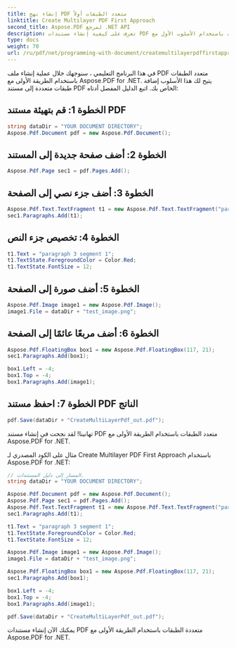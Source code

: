 ```yaml
---
title: إنشاء نهج PDF متعدد الطبقات أولاً
linktitle: Create Multilayer PDF First Approach
second_title: Aspose.PDF لمرجع .NET API
description: تعرف على كيفية إنشاء مستندات PDF متعددة الطبقات باستخدام الأسلوب الأول مع Aspose.PDF for .NET. أضف نصًا وصورًا والمزيد لتحسين ملفات PDF الخاصة بك.
type: docs
weight: 70
url: /ru/pdf/net/programming-with-document/createmultilayerpdffirstapproach/
---
```


في هذا البرنامج التعليمي ، سنوجهك خلال عملية إنشاء ملف PDF متعدد الطبقات باستخدام الطريقة الأولى مع Aspose.PDF for .NET. يتيح لك هذا الأسلوب إضافة طبقات متعددة إلى مستند PDF الخاص بك. اتبع الدليل المفصل أدناه:

## الخطوة 1: قم بتهيئة مستند PDF

```csharp
string dataDir = "YOUR DOCUMENT DIRECTORY";
Aspose.Pdf.Document pdf = new Aspose.Pdf.Document();
```

## الخطوة 2: أضف صفحة جديدة إلى المستند

```csharp
Aspose.Pdf.Page sec1 = pdf.Pages.Add();
```

## الخطوة 3: أضف جزء نصي إلى الصفحة

```csharp
Aspose.Pdf.Text.TextFragment t1 = new Aspose.Pdf.Text.TextFragment("paragraph 3 segment");
sec1.Paragraphs.Add(t1);
```

## الخطوة 4: تخصيص جزء النص

```csharp
t1.Text = "paragraph 3 segment 1";
t1.TextState.ForegroundColor = Color.Red;
t1.TextState.FontSize = 12;
```

## الخطوة 5: أضف صورة إلى الصفحة

```csharp
Aspose.Pdf.Image image1 = new Aspose.Pdf.Image();
image1.File = dataDir + "test_image.png";
```

## الخطوة 6: أضف مربعًا عائمًا إلى الصفحة

```csharp
Aspose.Pdf.FloatingBox box1 = new Aspose.Pdf.FloatingBox(117, 21);
sec1.Paragraphs.Add(box1);

box1.Left = -4;
box1.Top = -4;
box1.Paragraphs.Add(image1);
```

## الخطوة 7: احفظ مستند PDF الناتج

```csharp
pdf.Save(dataDir + "CreateMultiLayerPdf_out.pdf");
```

تهانينا! لقد نجحت في إنشاء مستند PDF متعدد الطبقات باستخدام الطريقة الأولى مع Aspose.PDF for .NET.

مثال على الكود المصدري لـ Create Multilayer PDF First Approach باستخدام Aspose.PDF for .NET:

```csharp
// المسار إلى دليل المستندات.
string dataDir = "YOUR DOCUMENT DIRECTORY";

Aspose.Pdf.Document pdf = new Aspose.Pdf.Document();
Aspose.Pdf.Page sec1 = pdf.Pages.Add();
Aspose.Pdf.Text.TextFragment t1 = new Aspose.Pdf.Text.TextFragment("paragraph 3 segment");
sec1.Paragraphs.Add(t1);

t1.Text = "paragraph 3 segment 1";
t1.TextState.ForegroundColor = Color.Red;
t1.TextState.FontSize = 12;

Aspose.Pdf.Image image1 = new Aspose.Pdf.Image();
image1.File = dataDir + "test_image.png";

Aspose.Pdf.FloatingBox box1 = new Aspose.Pdf.FloatingBox(117, 21);
sec1.Paragraphs.Add(box1);

box1.Left = -4;
box1.Top = -4;
box1.Paragraphs.Add(image1);

pdf.Save(dataDir + "CreateMultiLayerPdf_out.pdf");
```

يمكنك الآن إنشاء مستندات PDF متعددة الطبقات باستخدام الطريقة الأولى مع Aspose.PDF for .NET.

